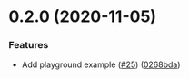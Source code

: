 <a name="0.2.0"></a>
# 0.2.0 (2020-11-05)


### Features

* Add playground example ([#25](https://github.com/LukasHechenberger/create-atvise-app/issues/25)) ([0268bda](https://github.com/LukasHechenberger/create-atvise-app/commits/0268bda))



